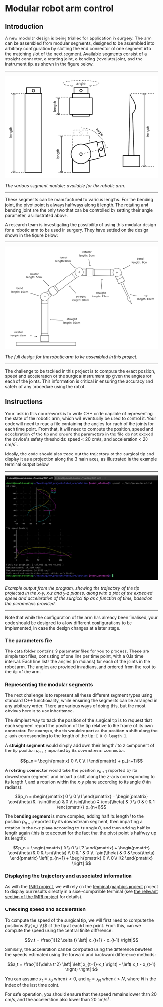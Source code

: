 # Modular robot arm control

## Introduction

A new modular design is being trialled for application in surgery. The arm can be assembled from modular segments, designed to be assembled into arbitrary configuration by slotting the end connector of one segment into the matching slot of the next segment. Available segments consist of a straight connector, a rotating joint, a bending (revolute) joint, and the instrument tip, as shown in the figure below. 

---

![Parts for the robot arm](parts.png)

*The various segment modules available for the robotic arm.*

---

These segments can be manufactured to various lengths. For the bending joint, the pivot point is always halfways along it length. The rotating and bending joint are the only two that can be controlled by setting their angle parameter, as illustrated above. 

A research team is investigating the possibility of using this modular design for a robotic arm to be used in surgery. They have settled on the design shown in the figure below:

---

![Fully configured robot arm](full_arm.png)

*The full design for the robotic arm to be assembled in this project.*

---

The challenge to be tackled in this project is to compute the exact position, speed and acceleration of the surgical instrument tip given the angles for each of the joints. This information is critical in ensuring the accuracy and safety of any procedure using the robot.


## Instructions

Your task in this coursework is to write C++ code capable of representing the state of the robotic arm, which will eventually be used to control it. Your code will need to read a file containing the angles for each of the joints for each time point. From that, it will need to compute the position, speed and acceleration of the tip and ensure the parameters in the file do not exceed the device's safety thresholds: speed < 20 cm/s, and acceleration < 20 cm/s². 

Ideally, the code should also trace out the trajectory of the surgical tip and display it as a projection along the 3 main axes, as illustrated in the example terminal output below. 

---

![Example output of project](terminal_output.png)

*Example output from the program, showing the trajectory of the tip projected in the x-y, x-z and y-z planes, along with a plot of the expected speed and acceleration of the surgical tip as a function of time, based on the parameters provided.*

---

Note that while the configuration of the arm has already been finalised, your code should be designed to allow different configurations to be implemented, in case the design changes at a later stage. 

### The parameters file

The [data folder](data/) contains 3 parameter files for you to process. These are simple text files, consisting of one line per time point, with a 0.1s time interval. Each line lists the angles (in radians) for each of the joints in the robot arm. The angles are provided in radians, and ordered from the root to the tip of the arm.

### Representing the modular segments

The next challenge is to represent all these different segment types using standard C++ functionality, while ensuring the segments can be arranged in any arbitrary order. There are various ways of doing this, but the most obvious here is to use inheritance. 

The simplest way to track the position of the surgical tip is to request that each segment report the position of the tip relative to the frame of its own connector. For example, the tip would report as the position a shift along the *z*-axis corresponding to the length of the tip: `[ 0 0 length ]`. 

A **straight segment** would simply add own their length $l$ to *z* component of the tip position $p_{n+1}$ reported by its downstream connector:

$$p_n = \begin{pmatrix}
0 \\
0 \\
l
\end{pmatrix} + p_{n+1}$$

A **rotating connector** would take the position $p_{n+1}$ reported by its downstream segment, and impart a shift along the *z*-axis corresponding to its length $l$, and a rotation within the *x*-*y* plane according to its angle $\theta$ (in radians):

$$p_n = \begin{pmatrix}
0 \\
0 \\
l
\end{pmatrix} + \begin{pmatrix}
\cos(\theta) & -\sin(\theta) & 0 \\
\sin(\theta) & \cos(\theta) & 0 \\
0 & 0 & 1
\end{pmatrix} p_{n+1}$$

The **bending segment** is more complex, adding half its length $l$ to the position $p_{n+1}$ reported by its downstream segment, then imparting a rotation in the *x*-*z* plane according to its angle $\theta$, and then adding half its length again (this is to account for the fact that the pivot point is halfway up its length):

$$p_n = \begin{pmatrix}
0 \\
0 \\
l/2
\end{pmatrix} + \begin{pmatrix}
\cos(\theta) & 0 & \sin(\theta) \\
0 & 1 & 0 \\
-\sin(\theta) & 0 & \cos(\theta)
\end{pmatrix} \left[ p_{n+1} + \begin{pmatrix} 
0 \\
0 \\
l/2
\end{pmatrix} \right] $$


### Displaying the trajectory and associated information

As with the [fMRI project](), we will rely on the [terminal graphics project](https://github.com/jdtournier/terminal_graphics) project to display our results directly in a sixel-compatible terminal (see [the relevant section of the fMRI project](https://github.com/KCL-BMEIS/OOP_projects/blob/main/fMRI/assignment.md#inspecting-the-time-course-information) for details). 

### Checking speed and acceleration

To compute the speed of the surgical tip, we will first need to compute the positions $\\{ x_i \\}$ of the tip at each time point. From this, can we compute the speed using the central finite difference:

$$v_t = \frac{1}{2 \delta t} \left| x_{t+1} - x_{t-1} \right|$$ 

Similarly, the acceleration can be computed using the difference bewteen the speeds estimated using the forward and backward difference methods:

$$a_t = \frac{1}{\delta t^2} \left| \left( x_{t+1}-x_t \right) - \left( x_t - x_{t-1} \right) \right| $$

You can assume $x_t = x_0$ when $t<0$, and $x_t = x_N$ when $t>N$, where $N$ is the index of the last time point. 

For safe operation, you should ensure that the speed remains lower than 20 cm/s, and the acceleration also lower than 20 cm/s². 
